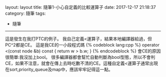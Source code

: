 layout: layout
title: 隨筆1-小心自定義的比較運算子
date: 2017-12-17 21:18:37
category: 隨筆
tags:
- 隨筆
---
這是發生在我打PTC的例子。
我自己定義<運算子，結果本地編譯器給過，但PC^2都是CE。
這是我CE的一小段程式碼
{% codeblock lang:cpp %}
operator <(const node &b) const {
		return w > b.w;
	}
{% endcodeblock %}
會CE的原因很簡單:我沒加上bool。
很多編譯器都會幫忙自動判斷為bool型態，所以不會判CE，如果不注意，就會在傳上去時吃數不清的CE。這種自定義<運算子通常出現在sort,priority_queue及map中，應該牢牢記得這一點。